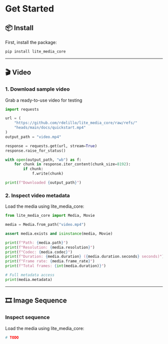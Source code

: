 # Get Started


## 📦 Install

First, install the package:

```bash
pip install lite_media_core
```

---

## 🎬 Video

### 1. Download sample video

Grab a ready-to-use video for testing

```python
import requests

url = (
	"https://github.com/rdelillo/lite_media_core/raw/refs/"
	"heads/main/docs/quickstart.mp4"
)
output_path = "video.mp4"

response = requests.get(url, stream=True)
response.raise_for_status()

with open(output_path, "wb") as f:
    for chunk in response.iter_content(chunk_size=8192):
        if chunk:
            f.write(chunk)

print(f"Downloaded {output_path}")
```

### 2. Inspect video metadata

Load the media using lite_media_core:

```python
from lite_media_core import Media, Movie

media = Media.from_path("video.mp4")

assert media.exists and isinstance(media, Movie)

print(f"Path: {media.path}")
print(f"Resolution: {media.resolution}")
print(f"Codec: {media.codec}")
print(f"Duration: {media.duration} ({media.duration.seconds} seconds)")
print(f"Frame rate: {media.frame_rate}")
print(f"Total frames: {int(media.duration)}")

# Full metadata access
print(media.metadata)
```

---


## 🎞️ Image Sequence

### Inspect sequence

Load the media using lite_media_core:

```python
# TODO
```
